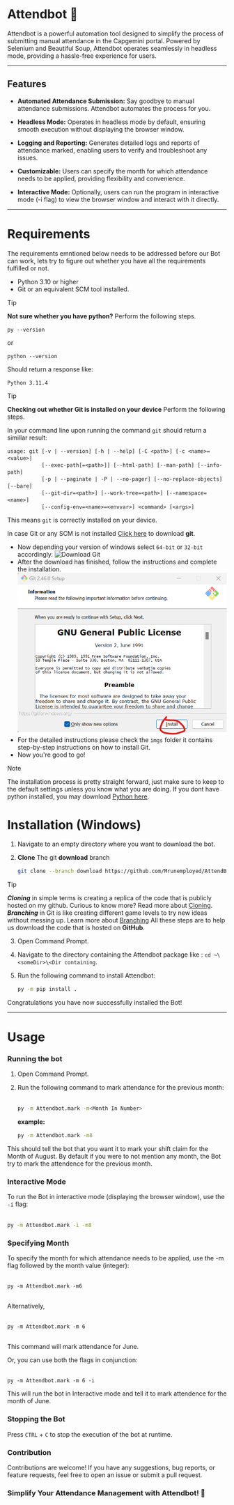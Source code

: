 # Attendbot 🤖

<!-- ![Attendbot Logo](https://via.placeholder.com/150) -->

Attendbot is a powerful automation tool designed to simplify the process of submitting manual attendance in the Capgemini portal. Powered by Selenium and Beautiful Soup, Attendbot operates seamlessly in headless mode, providing a hassle-free experience for users.

---

## Features

- **Automated Attendance Submission:** Say goodbye to manual attendance submissions. Attendbot automates the process for you.

- **Headless Mode:** Operates in headless mode by default, ensuring smooth execution without displaying the browser window.

- **Logging and Reporting:** Generates detailed logs and reports of attendance marked, enabling users to verify and troubleshoot any issues.

- **Customizable:** Users can specify the month for which attendance needs to be applied, providing flexibility and convenience.

- **Interactive Mode:** Optionally, users can run the program in interactive mode (-i flag) to view the browser window and interact with it directly.



---

# Requirements

The requirements emntioned below needs to be addressed before our Bot can work, lets try to figure out whether you have all the requirements fulfilled or not.

- Python 3.10 or higher
- Git or an equivalent SCM tool installed.

> [!TIP] 
> **Not sure whether you have python?** Perform the following steps.

```
py --version
```
 or

```
python --version
```

 Should return a response like:

```
Python 3.11.4
```

> [!TIP] 
> **Checking out whether Git is installed on your device** Perform the following steps.

In your command line upon running the command `git` should return a simillar result:
```
usage: git [-v | --version] [-h | --help] [-C <path>] [-c <name>=<value>]
           [--exec-path[=<path>]] [--html-path] [--man-path] [--info-path]
           [-p | --paginate | -P | --no-pager] [--no-replace-objects] [--bare]
           [--git-dir=<path>] [--work-tree=<path>] [--namespace=<name>]
           [--config-env=<name>=<envvar>] <command> [<args>]
```
This means `git` is correctly installed on your device.

In case Git or any SCM is not installed [Click here](https://git-scm.com/download/win) to download **git**.
- Now depending your version of windows select `64-bit` or `32-bit` accordingly.
    ![Download Git](imgs/kdownload-git.png)
- After the download has finished, follow the instructions and complete the installation.
    ![Install Git](imgs/install-git.png)
- For the detailed instructions please check the `imgs` folder it contains step-by-step instructions on how to install Git.
- Now you're good to go!


>[!Note]
>The installation process is pretty straight forward, just make sure to keep to the default settings unless you know what you are doing.
>If you dont have python installed, you may download [Python here](https://www.python.org/downloads/).


# Installation (Windows)


1. Navigate to an empty directory where you want to download the bot.

2. **Clone** The git **download** branch
    ```bash
    git clone --branch download https://github.com/Mrunemployed/AttendBot-CG.git
    ```

> [!Tip]
> ***Cloning*** in simple terms is creating a replica of the code that is publicly hosted on my github. Curious to know more? Read more about [Cloning](https://docs.github.com/en/repositories/creating-and-managing-repositories/cloning-a-repository).
> ***Branching*** in Git is like creating different game levels to try new ideas without messing up. Learn more about [Branching](https://git-scm.com/book/en/v2/Git-Branching-Branches-in-a-Nutshell)
> All these steps are to help us download the code that is hosted on **GitHub**.

3. Open Command Prompt.

4. Navigate to the directory containing the Attendbot package like : `cd ~\<someDir>\<Dir containing`.

5. Run the following command to install Attendbot:
    
    ```bash
    py -m pip install .
    ```

Congratulations you have now successfully installed the Bot!

---

# Usage

### Running the bot

1. Open Command Prompt.
2. Run the following command to mark attendance for the previous month:
   
    ```bash

    py -m Attendbot.mark -m<Month In Number>
    ```
    **example:**
    ```bash
    py -m Attendbot.mark -m8
    ```
This should tell the bot that you want it to mark your shift claim for the Month of August.
By default if you were to not mention any month, the Bot try to mark the attendence for the previous month.

### Interactive Mode

To run the Bot in interactive mode (displaying the browser window), use the `-i` flag:

```bash

py -m Attendbot.mark -i -m8
```


### Specifying Month
To specify the month for which attendance needs to be applied, use the -m flag followed by the month value (integer):
```

py -m Attendbot.mark -m6


```

Alternatively,

```

py -m Attendbot.mark -m 6


```

This command will mark attendance for June.

Or, you can use both the flags in conjunction:

```

py -m Attendbot.mark -m 6 -i

```

This will run the bot in Interactive mode and tell it to mark attendence for the month of June.

### Stopping the Bot

Press `CTRL` + `C` to stop the execution of the bot at runtime.

### Contribution

Contributions are welcome! If you have any suggestions, bug reports, or feature requests, feel free to open an issue or submit a pull request.

### Simplify Your Attendance Management with Attendbot! 🚀